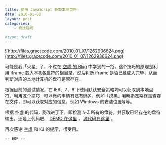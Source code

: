 ```yaml
---
title: 使用 JavaScript 获取本地盘符
date: 2010-01-08
layout: post
categories:
    - 奇技淫巧

#type: draft
---
```


![http://files.gracecode.com/2010_01_07/1262936624.png](http://files.gracecode.com/2010_01_07/1262936624.png)

可能是我「火星」了，不过在  [空虚 的 Blog](http://www.inbreak.net/?action=show&id=163)  中学到的一招。这个技巧的原理是利用 iframe 载入本机各盘符的根目录，然后判断 iframe 是否已经载入完毕，从而判断对应的本地计算机的盘符是否存在。

根据目前的测试情况，在 IE6、7、8 下使用默认安全策略均可以获取到本地盘符。利用这个技巧，可以做的事情有还有很多。例如「摸黑」判断指定路径是否存在文件，即可以获取对应的信息，例如 Windows 的安装位置等等。

根据 空虚 的代码，我改进了下，即检测 A-Z 所有的盘符，并获取已经存在的盘符输出。还是上代码吧， [DEMO 在这里](http://lab.gracecode.com/bug/ie-show-drivers.html) ， [源代码在这里](http://lab.gracecode.com/bug/ie-show-drivers-source.html) 。

再次感谢  [空虚](http://www.inbreak.net/)  和 KJ 的提示，很受用。

`-- EOF --`
